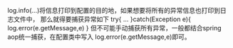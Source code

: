 log.info(...)将信息打印到配置的目的地，如果想要将所有的异常信息也打印到日志文件中，
那么就得要捕获异常如下
try{
    ...
}catch(Exception e){
    log.error(e.getMessage,e)
}
但不可能手动捕获所有异常，一般都结合spring aop统一捕获，在配置类中写入 log.error(e.getMessage,e)即可。